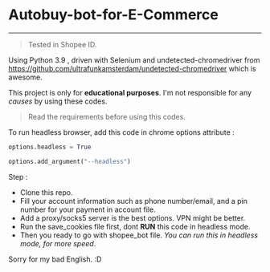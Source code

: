 # Autobuy-bot-for-E-Commerce
-----
> Tested in Shopee ID.

Using Python 3.9 , driven with Selenium and undetected-chromedriver from https://github.com/ultrafunkamsterdam/undetected-chromedriver which is awesome.

This project is only for **educational purposes**.
I'm not responsible for any *causes* by using these codes.

> Read the requirements before using this codes.

To run headless browser, add this code in chrome options attribute : 

```py
options.headless = True
```

```py
options.add_argument("--headless")
```

Step :
  - Clone this repo.
  - Fill your account information such as phone number/email, and a pin number for your payment in account file.
  - Add a proxy/socks5 server is the best options. VPN might be better.
  - Run the save_cookies file first, dont **RUN** this code in headless mode.
  - Then you ready to go with shopee_bot file.  *You can run this in headless mode, for more speed*.
 
 Sorry for my bad English. :D
